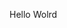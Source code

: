 Hello Wolrd




























































































































































































































































































































































































































































































































































































































































































































































































































































































































































































































































































































































































































































































































































































































































































































































































































































































































































































































































































































































































































































































































































































































































































































































































































































































































































































































































































































































































































































































































































































































































































































































































































































































































































































































































































































































































































































































































































































































































































































































































































































































































































































































































































































































































































































































































































































